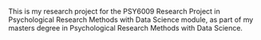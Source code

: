 This is my research project for the PSY6009 Research Project in Psychological Research Methods with Data Science module, as part of my masters degree in Psychological Research Methods with Data Science.
